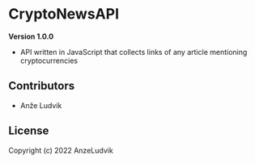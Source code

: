 # CryptoNewsAPI

**Version 1.0.0**

- API written in JavaScript that collects links of any article mentioning cryptocurrencies

## Contributors

- Anže Ludvik

## License

Copyright (c) 2022 AnzeLudvik
